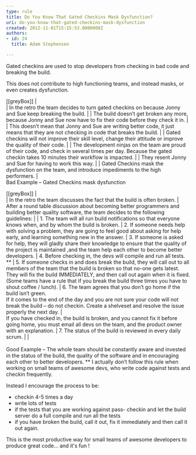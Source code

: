 ```yaml
---
type: rule
title: Do You Know That Gated Checkins Mask Dysfunction?
uri: do-you-know-that-gated-checkins-mask-dysfunction
created: 2012-11-01T15:15:53.0000000Z
authors:
- id: 24
  title: Adam Stephensen

---
```


Gated checkins are used to stop developers from checking in bad code and breaking the build.

This does not contribute to high functioning teams, and instead masks, or even creates dysfunction.


[[greyBox]]
|  <br>
| In the retro the team decides to turn gated checkins on because Jonny and Sue keep breaking the build.
| 
| The build doesn’t get broken any more, because Jonny and Sue now have to fix their code before they check it in.
| 
| This doesn’t mean that Jonny and Sue are writing better code, it just means that they are not checking in code that breaks the build.
| 
| Gated checkins will not improve their skill level, change their attitude or improve the quality of their code.
| 
| The development ninjas on the team are proud of their code, and check in several times per day. Because the gated checkin takes 10 minutes their workflow is impacted.
| 
| They resent Jonny and Sue for having to work this way.
| 
| Gated Checkins mask the dysfunction on the team, and introduce impediments to the high performers.
| <br> 
Bad Example – Gated Checkins mask dysfunction

[[greyBox]]
|  <br>
| In the retro the team discusses the fact that the build is often broken.
|  After a round table discussion about becoming better programmers and building better quality software, the team decides to the following guidelines:
| 
| 1. The team will all run build notifications so that everyone knows when, and by whom the build is broken.
| 2. If someone needs help with solving a problem, they are going to feel good about asking for help early, and learning something new in the answer.
| 3. If someone is asked for help, they will gladly share their knowledge to ensure that the quality of the project is maintained ,and the team help each other to become better developers.
| 4. Before checking in, the devs will compile and run all tests. \*\*
| 5. If someone checks in and does break the build, they will call out to all members of the team that the build is broken so that no-one gets latest.<br>They will fix the build IMMEDIATELY, and then call out again when it is fixed.<br>(Some teams have a rule that if you break the build three times you have to shout coffee / lunch).
| 6. The team agrees that you don’t go home if the build isn’t green. <br>If it comes to the end of the day and you are not sure your code will not break the build – do not checkin. Create a shelveset and resolve the issue properly the next day.
| <br>If you have checked in, the build is broken, and you cannot fix it before going home, you must email all devs on the team, and the product owner with an explanation.
| 7. The status of the build is reviewed in every daily scrum.
| 
| <br>  
Good Example – The whole team should be constantly aware and invested in the status of the build, the quality of the software and in encouraging each other to better developers.
\*\* I actually don’t follow this rule when working on small teams of awesome devs, who write code against tests and checkin frequently.

Instead I encourage the process to be:

- checkin 4-5 times a day
- write lots of tests
- if the tests that you are working against pass- checkin and let the build server do a full compile and run all the tests
- if you have broken the build, call it out, fix it immediately and then call it out again.


This is the most productive way for small teams of awesome developers to produce great code… and it's fun !
